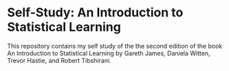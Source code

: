 # Self-Study: An Introduction to Statistical Learning

This repository contains my self study of the the second edition of the book An Introduction to Statistical Learning by Gareth James, Daniela Witten, Trevor Hastie, and Robert Tibshirani.
